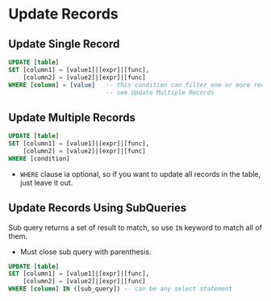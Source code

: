 # Update Records

## Update Single Record

```sql
UPDATE [table]
SET [column1] = [value1]|[expr]|[func],
    [column2] = [value2]|[expr]|[func]
WHERE [column] = [value]   -- this condition can filter one or more records to be updated
                           -- see Update Multiple Records
```

## Update Multiple Records

```sql
UPDATE [table]
SET [column1] = [value1]|[expr]|[func],
    [column2] = [value2]|[expr]|[func]
WHERE [condition]
```

- `WHERE` clause ia optional, so if you want to update all records in the table, just leave it out.

## Update Records Using SubQueries

Sub query returns a set of result to match, so use `IN` keyword to match all of them.

- Must close sub query with parenthesis.

```sql
UPDATE [table]
SET [column1] = [value1]|[expr]|[func],
    [column2] = [value2]|[expr]|[func]
WHERE [column] IN ([sub_query]) -- can be any select statement
```
